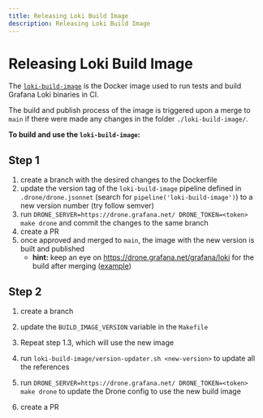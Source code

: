 ```yaml
---
title: Releasing Loki Build Image
description: Releasing Loki Build Image
---
```

# Releasing Loki Build Image

The [`loki-build-image`](https://github.com/grafana/loki/tree/master/loki-build-image)
is the Docker image used to run tests and build Grafana Loki binaries in CI.

The build and publish process of the image is triggered upon a merge to `main`
if there were made any changes in the folder `./loki-build-image/`.

**To build and use the `loki-build-image`:**

## Step 1

1. create a branch with the desired changes to the Dockerfile
2. update the version tag of the `loki-build-image` pipeline defined in `.drone/drone.jsonnet` (search for `pipeline('loki-build-image')`) to a new version number (try follow semver)
3. run `DRONE_SERVER=https://drone.grafana.net/ DRONE_TOKEN=<token> make drone` and commit the changes to the same branch
4. create a PR
5. once approved and merged to `main`, the image with the new version is built and published
   - **hint:** keep an eye on https://drone.grafana.net/grafana/loki for the build after merging ([example](https://drone.grafana.net/grafana/loki/17760/1/2))

## Step 2

1. create a branch
2. update the `BUILD_IMAGE_VERSION` variable in the `Makefile`
3. Repeat step 1.3, which will use the new image
4. run `loki-build-image/version-updater.sh <new-version>` to update all the references

5. run `DRONE_SERVER=https://drone.grafana.net/ DRONE_TOKEN=<token> make drone` to update the Drone config to use the new build image
6. create a PR

